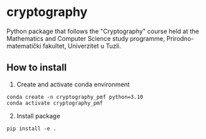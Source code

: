 # cryptography
Python package that follows the "Cryptography" course held at the Mathematics and Computer Science study programme, Prirodno-matematički fakultet, Univerzitet u Tuzli.

## How to install
1. Create and activate conda environment
```shell
conda create -n cryptography_pmf python=3.10
conda activate cryptography_pmf
```
2. Install package
```shell
pip install -e .
```